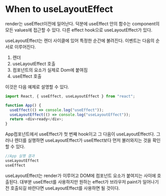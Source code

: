 # When to useLayoutEffect
render는 useEffect이전에 일어난다. 덕분에 useEffect 안의 함수는 component의 모든 values에 접근할 수 있다. 다른 effect hook으로 useLayoutEffect가 있다.

useLayoutEffect는 렌더 사이클에 있어 특정한 순간에 불려진다.
이벤트는 다음의 순서로 이루어진다.
1. 렌더
2. useLayoutEffect 호출
3. 컴포넌트의 요소가 실제로 Dom에 붙여짐
4. useEffect 호출

이것은 다음 예제로 설명할 수 있다.
```javascript
import React, { useEffect, useLayoutEffect } from "react";

function App() {
  useEffect(() => console.log("useEffect"));
  useLayoutEffect(() => console.log("useLayoutEffect"));
  return <div>ready</div>;
}
```
App컴포넌트에서 useEffect가 첫 번째 hook이고 그 다음이 useLayoutEffect다. 그러나 렌더를 실행하면 useLayoutEffect가 useEffect보다 먼저 불러와지는 것을 확인할 수 있다.
```javascript
//App 실행 결과
useLayoutEffect
useEffect
```
useLayoutEffect는 render가 이루어고 DOM에 컴포넌트 요소가 붙여지는 사이에 호출된다. 대부분 useEffect를 사용하지만 원하는 effect가 브라우저 paint가 일어나기 전 호출되길 바란다면 useLayoutEffect를 사용하면 될 것이다.